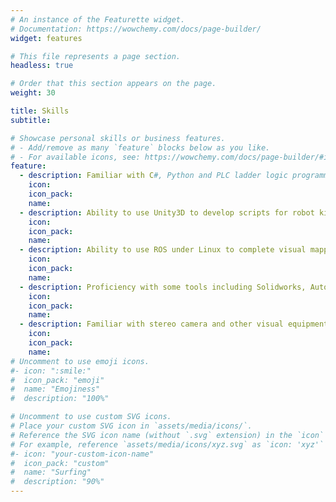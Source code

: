 ```yaml
---
# An instance of the Featurette widget.
# Documentation: https://wowchemy.com/docs/page-builder/
widget: features

# This file represents a page section.
headless: true

# Order that this section appears on the page.
weight: 30

title: Skills
subtitle:

# Showcase personal skills or business features.
# - Add/remove as many `feature` blocks below as you like.
# - For available icons, see: https://wowchemy.com/docs/page-builder/#icons
feature:
  - description: Familiar with C#, Python and PLC ladder logic programming language
    icon: 
    icon_pack: 
    name: 
  - description: Ability to use Unity3D to develop scripts for robot kinetic simulation and develop digital twin system
    icon: 
    icon_pack: 
    name: 
  - description: Ability to use ROS under Linux to complete visual mapping and navigation of mobile robots
    icon: 
    icon_pack: 
    name: 
  - description: Proficiency with some tools including Solidworks, AutoCAD, Delmia, Matlab and other software for modeling and simulation
    icon: 
    icon_pack: 
    name: 
  - description: Familiar with stereo camera and other visual equipment, and able to use OpenCV and image recognition algorithms like Mask R-CNN
    icon: 
    icon_pack: 
    name: 
# Uncomment to use emoji icons.
#- icon: ":smile:"
#  icon_pack: "emoji"
#  name: "Emojiness"
#  description: "100%"

# Uncomment to use custom SVG icons.
# Place your custom SVG icon in `assets/media/icons/`.
# Reference the SVG icon name (without `.svg` extension) in the `icon` field.
# For example, reference `assets/media/icons/xyz.svg` as `icon: 'xyz'`
#- icon: "your-custom-icon-name"
#  icon_pack: "custom"
#  name: "Surfing"
#  description: "90%"
---
```

